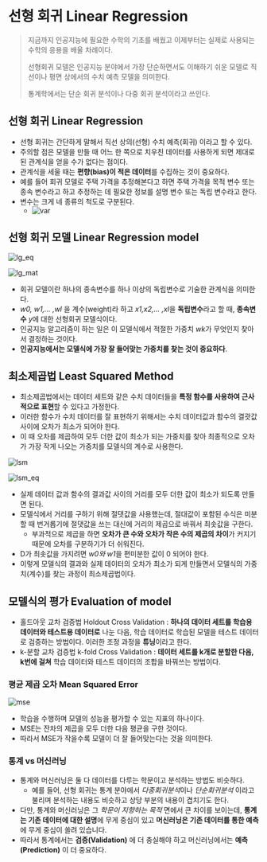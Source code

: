 # 선형 회귀 Linear Regression
> 지금까지 인공지능에 필요한 수학의 기초를 배웠고 이제부터는 실제로 사용되는 수학의 응용을 배울 차례이다.
>
> 선형회귀 모델은 인공지능 분야에서 가장 단순하면서도 이해하기 쉬운 모델로 직선이나 평면 상에서의 수치 예측 모델을 의미한다.
>
> 통계학에서는 단순 회귀 분석이나 다중 회귀 분석이라고 쓰인다.

## 선형 회귀 Linear Regression
* 선형 회귀는 간단하게 말해서 직선 상의(선형) 수치 예측(회귀) 이라고 할 수 있다.
* 주의할 점은 모델을 만들 때 어느 한 쪽으로 치우친 데이터를 사용하게 되면 제대로 된 관계식을 얻을 수가 없다는 점이다.
* 관계식을 세울 때는 **편향(bias)이 적은 데이터**를 수집하는 것이 중요하다.
* 예를 들어 회귀 모델로 주택 가격을 추정해본다고 하면 주택 가격을 목적 변수 또는 종속 변수라고 하고 추정하는 데 필요한 정보를 설명 변수 또는 독립 변수라고 한다.
* 변수는 크게 네 종류의 척도로 구분된다.
    + ![var](https://user-images.githubusercontent.com/28593767/111720795-f9621900-88a1-11eb-827a-d3203db9d33b.png)


## 선형 회귀 모델 Linear Regression model
![lg_eq](https://user-images.githubusercontent.com/28593767/111720793-f830ec00-88a1-11eb-9f90-636d4b8528a5.png)

![lg_mat](https://user-images.githubusercontent.com/28593767/111720797-f9faaf80-88a1-11eb-90cc-ec1642e482b2.png)

* 회귀 모델이란 하나의 종속변수를 하나 이상의 독립변수로 기술한 관계식을 의미한다. 
* *w0, w1,... ,wl* 을 계수(weight)라 하고 *x1,x2,... ,xl*을 **독립변수**라고 할 때, **종속변수** *y*에 대한 선형회귀 모델식이다.
* 인공지능 알고리즘이 하는 일은 이 모델식에서 적절한 가중치 *wk*가 무엇인지 찾아서 결정하는 것이다. 
* **인공지능에서는 모델식에 가장 잘 들어맞는 가중치를 찾는 것이 중요하다**.


## 최소제곱법 Least Squared Method
* 최소제곱법에서는 데이터 세트와 같은 수치 데이터들을 **특정 함수를 사용하여 근사적으로 표현**할 수 있다고 가정한다.
* 이러한 함수가 수치 데이터를 잘 표현하기 위해서는 수치 데이터값과 함수의 결괏값 사이에 오차가 최소가 되어야 한다.
* 이 때 오차를 제곱하여 모두 더한 값이 최소가 되는 가중치를 찾아 최종적으로 오차가 가장 작게 나오는 가중치를 모델식의 계수로 사용한다.

![lsm](https://user-images.githubusercontent.com/28593767/111720791-f7985580-88a1-11eb-83c2-b7a2ae1b28ce.png)

![lsm_eq](https://user-images.githubusercontent.com/28593767/111720789-f6672880-88a1-11eb-8471-b42b3b86e022.png)

* 실제 데이터 값과 함수의 결과값 사이의 거리를 모두 더한 값이 최소가 되도록 만들면 된다.
* 모델식에서 거리를 구하기 위해 절댓값을 사용했는데, 절대값이 포함된 수식은 미분할 때 번거롭기에 절댓값을 쓰는 대신에 거리의 제곱으로 바꿔서 최솟값을 구한다.
    + 부과적으로 제곱을 하면 **오차가 큰 수와 오차가 작은 수의 제곱의 차이**가 커지기 때문에 오차를 구분하기가 더 쉬워진다.
* D가 최솟값을 가지려면 *w0와 w1*을 편미분한 값이 0 되어야 한다.
* 이렇게 모델식의 결과와 실제 데이터의 오차가 최소가 되게 만들면서 모델식의 가중치(계수)를 찾는 과정이 최소제곱법이다.


## 모델식의 평가 Evaluation of model
* 홀드아웃 교차 검증법 Holdout Cross Validation : **하나의 데이터 세트를 학습용 데이터와 테스트용 데이터로** 나눈 다음, 학습 데이터로 학습된 모델을 테스트 데이터로 검증하는 방법이다. 이러한 조정 과정을 **튜닝**이라고 한다.
* k-분할 교차 검증법 k-fold Cross Validation : **데이터 세트를 k개로 분할한 다음, k번에 걸쳐** 학습 데이터와 테스트 데이터의 조합을 바꿔쓰는 방법이다. 

### 평균 제곱 오차 Mean Squared Error
![mse](https://user-images.githubusercontent.com/28593767/111720798-fa934600-88a1-11eb-9fed-3018f834768e.png)

* 학습을 수행하며 모델의 성능을 평가할 수 있는 지표의 하나이다.
* MSE는 잔차의 제곱을 모두 더한 다음 평균을 구한 것이다.
* 따라서 MSE가 작을수록 모델이 더 잘 들어맞는다는 것을 의미한다.

### 통계 vs 머신러닝
* 통계와 머신러닝은 둘 다 데이터를 다루는 학문이고 분석하는 방법도 비슷하다.
    + 예를 들어, 선형 회귀는 통계 분야에서 *다중회귀분석*이나 *단순회귀분석* 이라고 불리며 분석하는 내용도 비슷하고 상당 부분의 내용이 겹치기도 한다.
* 다만, 통계와 머신러닝은 그 *학문이 지향하는 목적* 면에서 큰 차이를 보이는데, **통계는 기존 데이터에 대한 설명**에 무게 중심이 있고 **머신러닝은 기존 데이터를 통한 예측**에 무게 중심이 쏠려 있습니다.
* 따라서 통계에서는 **검증(Validation)** 에 더 충실해야 하고 머신러닝에서는 **예측(Prediction)** 이 더 중요하다.

